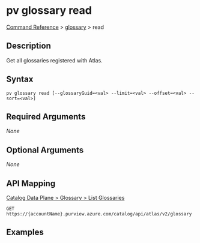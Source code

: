 # pv glossary read
[Command Reference](../../../README.md#command-reference) > [glossary](./main.md) > read

## Description
Get all glossaries registered with Atlas.

## Syntax
```
pv glossary read [--glossaryGuid=<val> --limit=<val> --offset=<val> --sort=<val>]
```

## Required Arguments
*None*

## Optional Arguments
*None*

## API Mapping
[Catalog Data Plane > Glossary > List Glossaries](https://docs.microsoft.com/en-us/rest/api/purview/catalogdataplane/glossary/list-glossaries)
```
GET https://{accountName}.purview.azure.com/catalog/api/atlas/v2/glossary
```

## Examples
```powershell

```